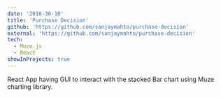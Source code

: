 ```yaml
---
date: '2018-30-10'
title: 'Purchase Decision'
github: 'https://github.com/sanjaymahto/purchase-decision'
external: 'https://github.com/sanjaymahto/purchase-decision'
tech:
  - Muze.js
  - React
showInProjects: true
---
```


React App having GUI to interact with the stacked Bar chart using Muze charting library.
